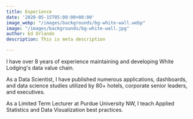 ```yaml
---
title: Experience
date: '2020-05-15T05:00:00+00:00'
image_webp: "/images/backgrounds/bg-white-wall.webp"
image: "/images/backgrounds/bg-white-wall.jpg"
author: Ed Orlando
description: This is meta description

---
```

I have over 8 years of experience maintaining and developing White Lodging's data value chain.  

As a Data Scientist, I have published numerous applications, dashboards, and data science studies utilized by 80+ hotels, corporate senior leaders, and executives.

As a Limited Term Lecturer at Purdue University NW, I teach Applied Statistics and Data Visualization best practices.
